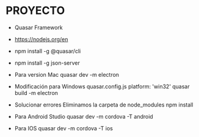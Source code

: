 # PROYECTO
- Quasar Framework

- https://nodejs.org/en

- npm install -g @quasar/cli
- npm install -g json-server

- Para version Mac
quasar dev -m electron

- Modificación para Windows
quasar.config.js
platform: 'win32'
quasar build -m electron

- Solucionar errores
Eliminamos la carpeta de node_modules
npm install

- Para Android Studio
quasar dev -m cordova -T android

- Para IOS
quasar dev -m cordova -T ios
